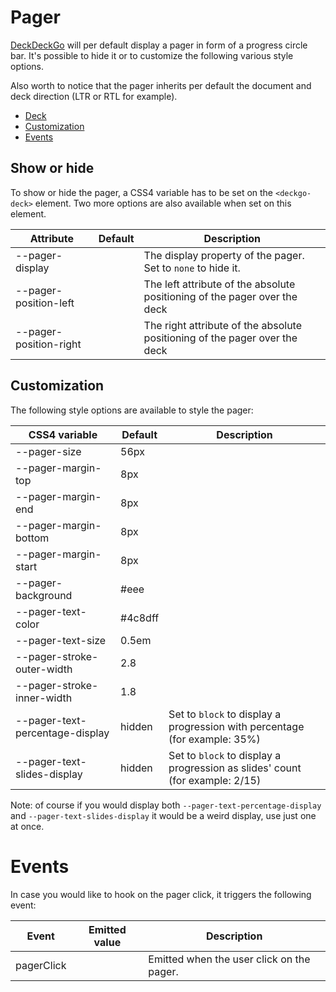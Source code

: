 # Pager

[DeckDeckGo] will per default display a pager in form of a progress circle bar. It's possible to hide it or to customize the following various style options.

Also worth to notice that the pager inherits per default the document and deck direction (LTR or RTL for example).

- [Deck](#app-deck-pager-deck)
- [Customization](#app-deck-pager-customization)
- [Events](#app-deck-pager-events) 

## Show or hide

To show or hide the pager, a CSS4 variable has to be set on the `<deckgo-deck>` element. Two more options are also available when set on this element.

| Attribute                      | Default   | Description   |
| -------------------------- |-----------------|-----------------|
| --pager-display | | The display property of the pager. Set to `none` to hide it. |
| --pager-position-left | | The left attribute of the absolute positioning of the pager over the deck |
| --pager-position-right | | The right attribute of the absolute positioning of the pager over the deck |

## Customization

The following style options are available to style the pager:

| CSS4 variable                      | Default | Description |
| -------------------------- |-----------------|-----------------|
| --pager-size | 56px | |
| --pager-margin-top | 8px | |
| --pager-margin-end | 8px | |
| --pager-margin-bottom | 8px | |
| --pager-margin-start | 8px | |
| --pager-background | #eee | |
| --pager-text-color | #4c8dff | |
| --pager-text-size | 0.5em | |
| --pager-stroke-outer-width | 2.8 | |
| --pager-stroke-inner-width | 1.8 | |
| --pager-text-percentage-display | hidden | Set to `block` to display a progression with percentage (for example: 35%) |
| --pager-text-slides-display | hidden | Set to `block` to display a progression as slides' count (for example: 2/15) |

Note: of course if you would display both `--pager-text-percentage-display` and `--pager-text-slides-display` it would be a weird display, use just one at once.

# Events

In case you would like to hook on the pager click, it triggers the following event:

| Event                     | Emitted value | Description |
| -------------------------- |-----------------|-----------------|
| pagerClick | | Emitted when the user click on the pager. |

[DeckDeckGo]: https://deckdeckgo.com

